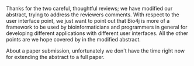 Thanks for the two careful, thoughtful reviews; we have modified our abstract, trying to address the reviewers comments. With respect to the user interface point, we just want to point out that Bio4j is more of a framework to be used by bioinformaticians and programmers in general for developing different applications with different user interfaces. All the other points are we hope covered by in the modified abstract. 

About a paper submission, unfortunately we don't have the time right now for extending the abstract to a full paper.